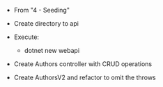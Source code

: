 *   From "4 - Seeding"
*   Create directory to api
*   Execute:
    *   dotnet new webapi

*   Create Authors controller with CRUD operations
*   Create AuthorsV2 and refactor to omit the throws



